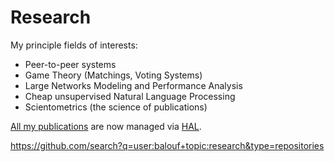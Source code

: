 # Research

My principle fields of interests:
* Peer-to-peer systems
* Game Theory (Matchings, Voting Systems)
* Large Networks Modeling and Performance Analysis
* Cheap unsupervised Natural Language Processing
* Scientometrics (the science of publications)

[All my publications](https://cv.hal.science/fabien-mathieu) are now managed via [HAL](https://hal.archives-ouvertes.fr/).

https://github.com/search?q=user:balouf+topic:research&type=repositories